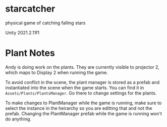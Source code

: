 # starcatcher
physical game of catching falling stars

Unity 2021.2.11f1

# Plant Notes

Andy is doing work on the plants. They are currently visible to projector 2, which maps to Display 2 when running the game.

To avoid conflict in the scene, the plant manager is stored as a prefab and instantiated into the scene when the game starts. You can find it in `Assets/Plants/PlantsManager`. Go there to change settings for the plants.

To make changes to PlantManager while the game is running, make sure to select the instance in the heirarchy so you are editting that and not the prefab. Changing the PlantManager prefab while the game is running won't do anything. 
